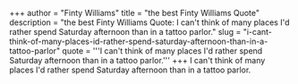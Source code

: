 +++
author = "Finty Williams"
title = "the best Finty Williams Quote"
description = "the best Finty Williams Quote: I can't think of many places I'd rather spend Saturday afternoon than in a tattoo parlor."
slug = "i-cant-think-of-many-places-id-rather-spend-saturday-afternoon-than-in-a-tattoo-parlor"
quote = '''I can't think of many places I'd rather spend Saturday afternoon than in a tattoo parlor.'''
+++
I can't think of many places I'd rather spend Saturday afternoon than in a tattoo parlor.
